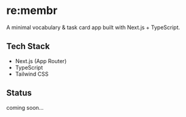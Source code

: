 # re:membr
A minimal vocabulary & task card app built with Next.js + TypeScript.

## Tech Stack
- Next.js (App Router)
- TypeScript
- Tailwind CSS

## Status
coming soon...
